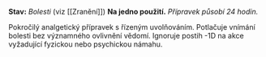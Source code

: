 **Stav:** _Bolesti_ (viz [[Zranění]])
**Na jedno použití.** *Přípravek působí 24 hodin.*

Pokročilý analgetický přípravek s řízeným uvolňováním. Potlačuje vnímání bolesti bez významného ovlivnění vědomí. Ignoruje postih -1D na akce vyžadující fyzickou nebo psychickou námahu.